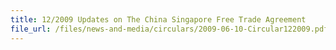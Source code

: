 ```yaml
---
title: 12/2009 Updates on The China Singapore Free Trade Agreement
file_url: /files/news-and-media/circulars/2009-06-10-Circular122009.pdf
---
```

